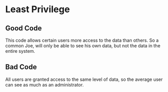 # Least Privilege
## Good Code
This code allows certain users more access to the data than others. So a common Joe, will only be able to see his own data, but not the data in the entire system.

## Bad Code
All users are granted access to the same level of data, so the average user can see as much as an administrator.
